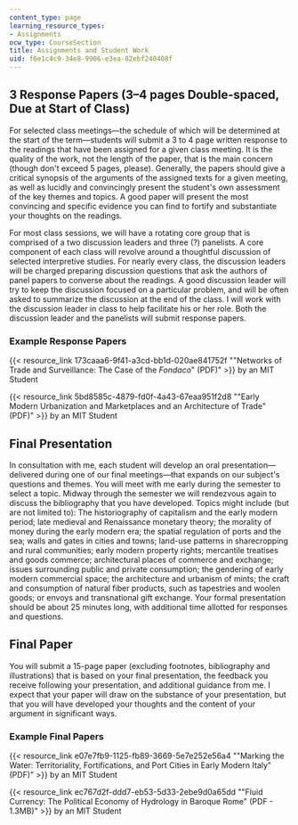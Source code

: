 ```yaml
---
content_type: page
learning_resource_types:
- Assignments
ocw_type: CourseSection
title: Assignments and Student Work
uid: f6e1c4c9-34e8-9906-e3ea-82ebf240408f
---
```


3 Response Papers (3–4 pages Double-spaced, Due at Start of Class)
------------------------------------------------------------------

For selected class meetings—the schedule of which will be determined at the start of the term—students will submit a 3 to 4 page written response to the readings that have been assigned for a given class meeting. It is the quality of the work, not the length of the paper, that is the main concern (though don't exceed 5 pages, please). Generally, the papers should give a critical synopsis of the arguments of the assigned texts for a given meeting, as well as lucidly and convincingly present the student's own assessment of the key themes and topics. A good paper will present the most convincing and specific evidence you can find to fortify and substantiate your thoughts on the readings.

For most class sessions, we will have a rotating core group that is comprised of a two discussion leaders and three (?) panelists. A core component of each class will revolve around a thoughtful discussion of selected interpretive studies. For nearly every class, the discussion leaders will be charged preparing discussion questions that ask the authors of panel papers to converse about the readings. A good discussion leader will try to keep the discussion focused on a particular problem, and will be often asked to summarize the discussion at the end of the class. I will work with the discussion leader in class to help facilitate his or her role. Both the discussion leader and the panelists will submit response papers.

### Example Response Papers

{{< resource_link 173caaa6-9f41-a3cd-bb1d-020ae841752f "\"Networks of Trade and Surveillance: The Case of the _Fondaco_\" (PDF)" >}} by an MIT Student

{{< resource_link 5bd8585c-4879-fd0f-4a43-67eaa951f2d8 "\"Early Modern Urbanization and Marketplaces and an Architecture of Trade\" (PDF)" >}} by an MIT Student

Final Presentation
------------------

In consultation with me, each student will develop an oral presentation—delivered during one of our final meetings—that expands on our subject's questions and themes. You will meet with me early during the semester to select a topic. Midway through the semester we will rendezvous again to discuss the bibliography that you have developed. Topics might include (but are not limited to): The historiography of capitalism and the early modern period; late medieval and Renaissance monetary theory; the morality of money during the early modern era; the spatial regulation of ports and the sea; walls and gates in cities and towns; land-use patterns in sharecropping and rural communities; early modern property rights; mercantile treatises and goods commerce; architectural places of commerce and exchange; issues surrounding public and private consumption; the gendering of early modern commercial space; the architecture and urbanism of mints; the craft and consumption of natural fiber products, such as tapestries and woolen goods; or envoys and transnational gift exchange. Your formal presentation should be about 25 minutes long, with additional time allotted for responses and questions.

Final Paper
-----------

You will submit a 15-page paper (excluding footnotes, bibliography and illustrations) that is based on your final presentation, the feedback you receive following your presentation, and additional guidance from me. I expect that your paper will draw on the substance of your presentation, but that you will have developed your thoughts and the content of your argument in significant ways.

### Example Final Papers

{{< resource_link e07e7fb9-1125-fb89-3669-5e7e252e56a4 "\"Marking the Water: Territoriality, Fortifications, and Port Cities in Early Modern Italy\" (PDF)" >}} by an MIT Student

{{< resource_link ec767d2f-ddd7-eb53-5d33-2ebe9d0a65dd "\"Fluid Currency: The Political Economy of Hydrology in Baroque Rome\" (PDF - 1.3MB)" >}} by an MIT Student